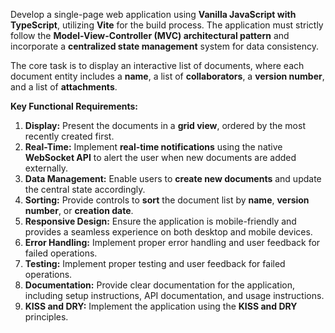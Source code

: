 Develop a single-page web application using **Vanilla JavaScript with TypeScript**, utilizing **Vite** for the build process. The application must strictly follow the **Model-View-Controller (MVC) architectural pattern** and incorporate a **centralized state management** system for data consistency.

The core task is to display an interactive list of documents, where each document entity includes a **name**, a list of **collaborators**, a **version number**, and a list of **attachments**.

**Key Functional Requirements:**

1.  **Display:** Present the documents in a **grid view**, ordered by the most recently created first.
2.  **Real-Time:** Implement **real-time notifications** using the native **WebSocket API** to alert the user when new documents are added externally.
3.  **Data Management:** Enable users to **create new documents** and update the central state accordingly.
4.  **Sorting:** Provide controls to **sort** the document list by **name**, **version number**, or **creation date**.
5.  **Responsive Design:** Ensure the application is mobile-friendly and provides a seamless experience on both desktop and mobile devices.
6.  **Error Handling:** Implement proper error handling and user feedback for failed operations.
7.  **Testing:** Implement proper testing and user feedback for failed operations.
8.  **Documentation:** Provide clear documentation for the application, including setup instructions, API documentation, and usage instructions.
12. **KISS and DRY:** Implement the application using the **KISS and DRY** principles.